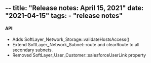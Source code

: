 --
title: "Release notes: April 15, 2021"
date: "2021-04-15"
tags:
    - "release notes"
---

#### API
- Adds SoftLayer_Network_Storage::validateHostsAccess()
- Extend SoftLayer_Network_Subnet::route and clearRoute to all secondary subnets.
- Removed SoftLayer_User_Customer::salesforceUserLink property